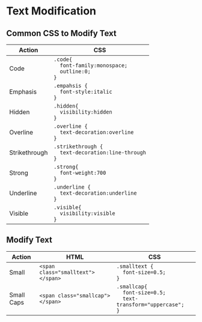 # Text Modification

## Common CSS to Modify Text
| Action | CSS |  
| --- | --- |  
| Code | `.code{` <BR> `  font-family:monospace;` <BR> `  outline:0;` <BR> `}` |  
| Emphasis | `.empahsis {` <BR> `  font-style:italic` <BR> `}` |  
| Hidden | `.hidden{` <BR> `  visibility:hidden` <BR> `}` |  
| Overline | `.overline {` <BR> `  text-decoration:overline` <BR> `}` |  
| Strikethrough | `.strikethrough {` <BR> `  text-decoration:line-through` <BR> `}` |  
| Strong | `.strong{` <BR> `  font-weight:700` <BR> `}` | 
| Underline | `.underline {` <BR> `  text-decoration:underline` <BR> `}` |  
| Visible | `.visible{` <BR> `  visibility:visible` <BR> `}` |  

## Modify Text
| Action | HTML | CSS |  
| --- | --- | --- |  
| Small | `<span class="smalltext"></span>` | `.smalltext {` <BR> `  font-size=0.5;` <BR> `}` |  
| Small Caps | `<span class="smallcap"></span>` | `.smallcap{` <BR> `  font-size=0.5;` <BR> `  text-transform="uppercase";` <BR> `}` |  

